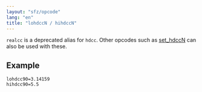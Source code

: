 ```yaml
---
layout: "sfz/opcode"
lang: "en"
title: "lohdccN / hihdccN"
---
```

`realcc` is a deprecated alias for `hdcc`. Other opcodes such as [set_hdccN](set_hdccN)
can also be used with these.

## Example

```
lohdcc90=3.14159
hihdcc90=5.5
```
